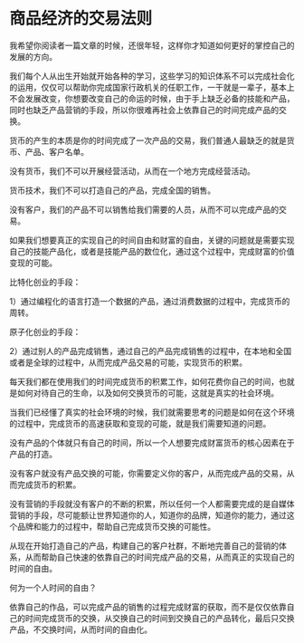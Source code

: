 # 商品经济的交易法则

我希望你阅读者一篇文章的时候，还很年轻，这样你才知道如何更好的掌控自己的发展的方向。

我们每个人从出生开始就开始各种的学习，这些学习的知识体系不可以完成社会化的运用，仅仅可以帮助你完成国家行政机关的任职工作，一干就是一辈子，基本上不会发展改变，你想要改变自己的命运的时候，由于手上缺乏必备的技能和产品，同时也缺乏产品营销的手段，所以你很难再社会上依靠自己的时间完成产品的交换。

货币的产生的本质是你的时间完成了一次产品的交易，我们普通人最缺乏的就是货币、产品、客户名单。

没有货币，我们不可以开展经营活动，从而在一个地方完成经营活动。

货币技术，我们不可以打造自己的产品，完成全国的销售。

没有客户，我们的产品不可以销售给我们需要的人员，从而不可以完成产品的交易。

如果我们想要真正的实现自己的时间自由和财富的自由，关键的问题就是需要实现自己的技能产品化，或者是技能产品的数位化，通过这个过程中，完成财富的价值变现的可能。

比特化创业的手段：

1）通过编程化的语言打造一个数据的产品，通过消费数据的过程中，完成货币的周转。

原子化创业的手段：

2）通过别人的产品完成销售，通过自己的产品完成销售的过程中，在本地和全国或者是全球的过程中，从而完成产品交易的可能，实现货币的积累。

每天我们都在使用我们的时间完成货币的积累工作，如何花费你自己的时间，也就是如何对待自己的生命，以及如何交换货币的可能，这就是真实的社会环境。

当我们已经懂了真实的社会环境的时候，我们就需要思考的问题是如何在这个环境的过程中，完成货币的高速获取和变现的可能，就是我们需要知道的问题。

没有产品的个体就只有自己的时间，所以一个人想要完成财富货币的核心因素在于产品的打造。

没有客户就没有产品交换的可能，你需要定义你的客户，从而完成产品的交易，从而完成货币的积累。

没有营销的手段就没有客户的不断的积累，所以任何一个人都需要完成的是自媒体营销的手段，尽可能额让世界知道你的人，知道你的品牌，知道你的能力，通过这个品牌和能力的过程中，帮助自己完成货币交换的可能性。

从现在开始打造自己的产品，构建自己的客户社群，不断地完善自己的营销的体系，从而帮助自己快速的依靠自己的时间完成产品的交易，从而真正的实现自己的时间的自由。

何为一个人时间的自由？

依靠自己的作品，可以完成产品的销售的过程完成财富的获取，而不是仅仅依靠自己的时间完成货币的交换，从交换自己的时间到交换自己的产品转化，最后只交换产品，不交换时间，从而时间的自由化。
